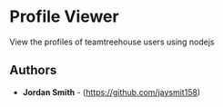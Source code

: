 # Profile Viewer

View the profiles of teamtreehouse users using nodejs


## Authors

* **Jordan Smith** - (https://github.com/jaysmit158)



